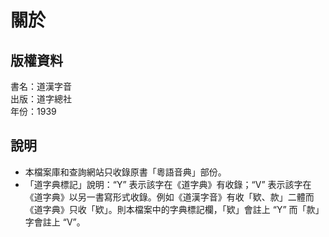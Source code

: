 關於
====

版權資料
--------
書名：道漢字音 <br>
出版：道字總社 <br>
年份：1939 <br>

說明
----
* 本檔案庫和查詢網站只收錄原書「粵語音典」部份。
* 「道字典標記」說明：“Y” 表示該字在《道字典》有收錄；“V” 表示該字在《道字典》以另一書寫形式收錄。例如《道漢字音》有收「欵、款」二體而《道字典》只收「欵」。則本檔案中的字典標記欄，「欵」會註上 “Y” 而「款」字會註上 “V”。
